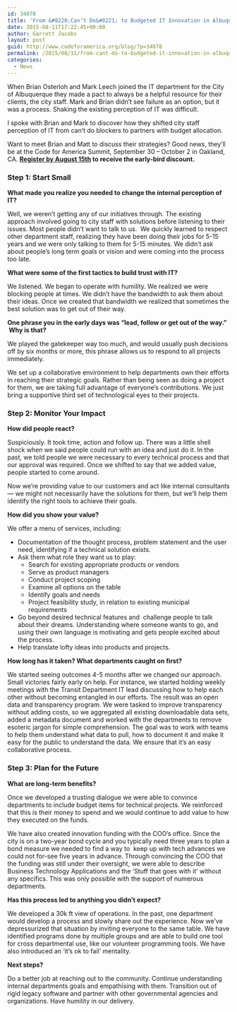 ```yaml
---
id: 34078
title: 'From &#8220;Can’t Do&#8221; to Budgeted IT Innovation in Albuquerque'
date: 2015-08-11T17:22:45+00:00
author: Garrett Jacobs
layout: post
guid: http://www.codeforamerica.org/blog/?p=34078
permalink: /2015/08/11/from-cant-do-to-budgeted-it-innovation-in-albuquerque/
categories:
  - News
---
```

When Brian Osterloh and Mark Leech joined the IT department for the City of Albuquerque they made a pact to always be a helpful resource for their clients, the city staff. Mark and Brian didn’t see failure as an option, but it was a process. Shaking the existing perception of IT was difficult.

I spoke with Brian and Mark to discover how they shifted city staff perception of IT from can’t do blockers to partners with budget allocation.

Want to meet Brian and Matt to discuss their strategies? Good news, they&#8217;ll be at the Code for America Summit, September 30 &#8211; October 2 in Oakland, CA. **[Register by August 15th](http://www.codeforamerica.org/summit/) to receive the early-bird discount.**

### Step 1: Start Small

**What made you realize you needed to change the internal perception of IT?**

Well, we weren&#8217;t getting any of our initiatives through. The existing approach involved going to city staff with solutions before listening to their issues. Most people didn’t want to talk to us.  We quickly learned to respect other department staff, realizing they have been doing their jobs for 5-15 years and we were only talking to them for 5-15 minutes. We didn’t ask about people’s long term goals or vision and were coming into the process too late.

**What were some of the first tactics to build trust with IT?**

We listened. We began to operate with humility. We realized we were blocking people at times. We didn’t have the bandwidth to ask them about their ideas. Once we created that bandwidth we realized that sometimes the best solution was to get out of their way.

**One phrase you in the early days was “lead, follow or get out of the way.”  Why is that?**

We played the gatekeeper way too much, and would usually push decisions off by six months or more, this phrase allows us to respond to all projects immediately.

We set up a collaborative environment to help departments own their efforts in reaching their strategic goals. Rather than being seen as doing a project for them, we are taking full advantage of everyone’s contributions. We just bring a supportive third set of technological eyes to their projects.

### Step 2: Monitor Your Impact

**How did people react?**

Suspiciously. It took time, action and follow up. There was a little shell shock when we said people could run with an idea and just do it. In the past, we told people we were necessary to every technical process and that our approval was required. Once we shifted to say that we added value, people started to come around.

Now we’re providing value to our customers and act like internal consultants — we might not necessarily have the solutions for them, but we’ll help them identify the right tools to achieve their goals.

**How did you show your value?** 

We offer a menu of services, including:

  * Documentation of the thought process, problem statement and the user need, identifying if a technical solution exists.
  * Ask them what role they want us to play: 
      * Search for existing appropriate products or vendors
      * Serve as product managers
      * Conduct project scoping
      * Examine all options on the table
      * Identify goals and needs
      * Project feasibility study, in relation to existing municipal requirements
  * Go beyond desired technical features and  challenge people to talk about their dreams. Understanding where someone wants to go, and using their own language is motivating and gets people excited about the process.
  * Help translate lofty ideas into products and projects.

**How long has it taken? What departments caught on first?**

We started seeing outcomes 4-5 months after we changed our approach. Small victories fairly early on help. For instance, we started holding weekly meetings with the Transit Department IT lead discussing how to help each other without becoming entangled in our efforts. The result was an open data and transparency program. We were tasked to improve transparency without adding costs, so we aggregated all existing downloadable data sets, added a metadata document and worked with the departments to remove esoteric jargon for simple comprehension. The goal was to work with teams to help them understand what data to pull, how to document it and make it easy for the public to understand the data. We ensure that it’s an easy collaborative process.

### Step 3: Plan for the Future

**What are long-term benefits?**

Once we developed a trusting dialogue we were able to convince departments to include budget items for technical projects. We reinforced that this is their money to spend and we would continue to add value to how they executed on the funds.

We have also created innovation funding with the COO’s office. Since the city is on a two-year bond cycle and you typically need three years to plan a bond measure we needed to find a way to  keep up with tech advances we could not for-see five years in advance. Through convincing the COO that the funding was still under their oversight, we were able to describe Business Technology Applications and the ‘Stuff that goes with it’ without any specifics. This was only possible with the support of numerous departments.

**Has this process led to anything you didn’t expect?**

We developed a 30k ft view of operations. In the past, one department would develop a process and slowly share out the experience. Now we’ve depressurized that situation by inviting everyone to the same table. We have identified programs done by multiple groups and are able to build one tool for cross departmental use, like our volunteer programming tools. We have also introduced an ‘it’s ok to fail’ mentality.

**Next steps?**

Do a better job at reaching out to the community. Continue understanding internal departments goals and empathising with them. Transition out of rigid legacy software and partner with other governmental agencies and organizations. Have humility in our delivery.